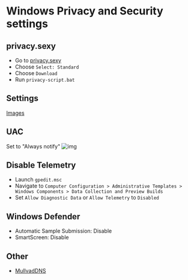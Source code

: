 # Windows Privacy and Security settings

## privacy.sexy
- Go to [privacy.sexy](https://privacy.sexy)
- Choose `Select: Standard`
- Choose `Download`
- Run `privacy-script.bat`

## Settings
[Images](https://imgur.com/a/nOym5M5)

## UAC
Set to "Always notify"
![img](https://i.imgur.com/AH0Seaw.png)

## Disable Telemetry
- Launch `gpedit.msc`
- Navigate to `Computer Configuration > Administrative Templates > Windows Components > Data Collection and Preview Builds`
- Set `Allow Diagnostic Data` or `Allow Telemetry` to `Disabled`

## Windows Defender
- Automatic Sample Submission: Disable
- SmartScreen: Disable

## Other
- [MullvadDNS](https://mullvad.net/en/help/dns-over-https-and-dns-over-tls#win11)